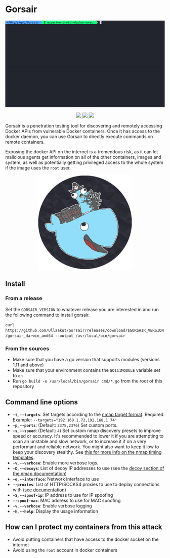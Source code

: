 # Gorsair

<p align="center">
    <a href="https://asciinema.org/a/226476"><img src="images/gorsair.gif" width="700px"/></a>
</p>
<p align="center">
    <a href="#license">
        <img src="https://img.shields.io/badge/license-Apache-blue.svg?style=flat" />
    </a>
    <a href="https://goreportcard.com/report/github.com/Ullaakut/gorsair">
        <img src="https://goreportcard.com/badge/github.com/Ullaakut/gorsair" />
    </a>
    <a href="https://github.com/Ullaakut/gorsair/releases/latest">
        <img src="https://img.shields.io/github/release/Ullaakut/gorsair.svg?style=flat" />
    </a>
</p>

Gorsair is a penetration testing tool for discovering and remotely accessing Docker APIs from vulnerable Docker containers. Once it has access to the docker daemon, you can use Gorsair to directly execute commands on remote containers.

Exposing the docker API on the internet is a tremendous risk, as it can let malicious agents get information on all of the other containers, images and system, as well as potentially getting privileged access to the whole system if the image uses the `root` user.

<p align="center">
    <img src="images/Gorsair.png" width="300px"/>
</p>

## Install

### From a release

Set the `GORSAIR_VERSION` to whatever release you are interested in and run the following command to install gorsair.

`curl https://github.com/Ullaakut/Gorsair/releases/download/$GORSAIR_VERSION/gorsair_darwin_amd64 --output /usr/local/bin/gorsair`

### From the sources

* Make sure that you have a go version that supports modules (versions 1.11 and above)
* Make sure that your environment contains the `GO111MODULE` variable set to `on`
* Run `go build -o /usr/local/bin/gorsair cmd/*.go` from the root of this repository

## Command line options

* **`-t`, `--targets`**:    Set targets according to the [nmap target format](https://nmap.org/book/man-target-specification.html). Required. Example: `--targets="192.168.1.72,192.168.1.74"`
* **`-p`, `--ports`**:      (Default: `2375,2376`) Set custom ports.
* **`-s`, `--speed`**:      (Default: `4`) Set custom nmap discovery presets to improve speed or accuracy. It's recommended to lower it if you are attempting to scan an unstable and slow network, or to increase it if on a very performant and reliable network. You might also want to keep it low to keep your discovery stealthy. See [this for more info on the nmap timing templates](https://nmap.org/book/man-performance.html).
* **`-v`, `--verbose`**:    Enable more verbose logs.
* **`-D`, `--decoys`**:     List of decoy IP addresses to use (see the [decoy section of the nmap documentation](https://nmap.org/book/man-bypass-firewalls-ids.html))
* **`-e`, `--interface`**:  Network interface to use
* **`--proxies`**:          List of HTTP/SOCKS4 proxies to use to deplay connections with
([see documentation](https://nmap.org/book/man-bypass-firewalls-ids.html))
* **`-S`, `--spoof-ip`**:   IP address to use for IP spoofing
* **`--spoof-mac`**:        MAC address to use for MAC spoofing
* **`-v`, `--verbose`**:    Enable verbose logging
* **`-h`, `--help`**:       Display the usage information

## How can I protect my containers from this attack

* Avoid putting containers that have access to the docker socket on the internet
* Avoid using the `root` account in docker containers
